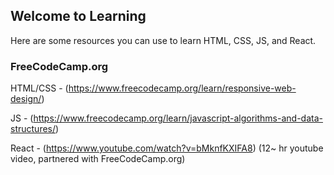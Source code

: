 ## Welcome to Learning

Here are some resources you can use to learn HTML, CSS, JS, and React.

### FreeCodeCamp.org

HTML/CSS - (https://www.freecodecamp.org/learn/responsive-web-design/)

JS - (https://www.freecodecamp.org/learn/javascript-algorithms-and-data-structures/)

React - (https://www.youtube.com/watch?v=bMknfKXIFA8) (12~ hr youtube video, partnered with FreeCodeCamp.org)
